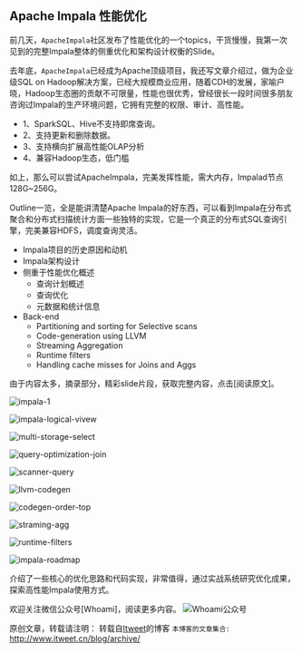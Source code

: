 Apache Impala 性能优化
---

前几天，`ApacheImpala`社区发布了性能优化的一个topics，干货慢慢，我第一次见到的完整Impala整体的侧重优化和架构设计权衡的Slide。

去年底，`ApacheImpala`已经成为Apache顶级项目，我还写文章介绍过，做为企业级SQL on Hadoop解决方案，已经大规模商业应用，随着CDH的发展，家喻户晓，Hadoop生态圈的贡献不可限量，性能也很优秀，曾经很长一段时间很多朋友咨询过Impala的生产环境问题，它拥有完整的权限、审计、高性能。

- 1、SparkSQL、Hive不支持即席查询。
- 2、支持更新和删除数据。
- 3、支持横向扩展高性能OLAP分析
- 4、兼容Hadoop生态，低门槛

如上，那么可以尝试ApacheImpala，完美发挥性能，需大内存，Impalad节点128G~256G。

Outline一览，全是能讲清楚Apache Impala的好东西，可以看到Impala在分布式聚合和分布式扫描统计方面一些独特的实现，它是一个真正的分布式SQL查询引擎，完美兼容HDFS，调度查询灵活。

- Impala项目的历史原因和动机
- Impala架构设计
- 侧重于性能优化概述
    + 查询计划概述
    + 查询优化
    + 元数据和统计信息
- Back-end
    + Partitioning and sorting for Selective scans
    + Code-generation using LLVM
    + Streaming Aggregation
    + Runtime filters
    + Handling cache misses for Joins and Aggs

由于内容太多，摘录部分，精彩slide片段，获取完整内容，点击[阅读原文]。

![impala-1](impala-1.png)

![impala-logical-vivew](impala-logical-vivew.png)

![multi-storage-select](multi-storage-select.png)

![query-optimization-join](query-optimization-join.png)

![scanner-query](scanner-query.png)

![llvm-codegen](llvm-codegen.png)

![codegen-order-top](codegen-order-top.png)

![straming-agg](straming-agg.png)

![runtime-filters](runtime-filters.png)

![impala-roadmap](impala-roadmap.png)

介绍了一些核心的优化思路和代码实现，非常值得，通过实战系统研究优化成果，探索高性能Impala使用方式。

欢迎关注微信公众号[Whoami]，阅读更多内容。
![Whoami公众号](https://github.com/itweet/labs/raw/master/common/img/weixin_public.gif)

原创文章，转载请注明： 转载自[Itweet](http://www.itweet.cn)的博客
`本博客的文章集合:` http://www.itweet.cn/blog/archive/
